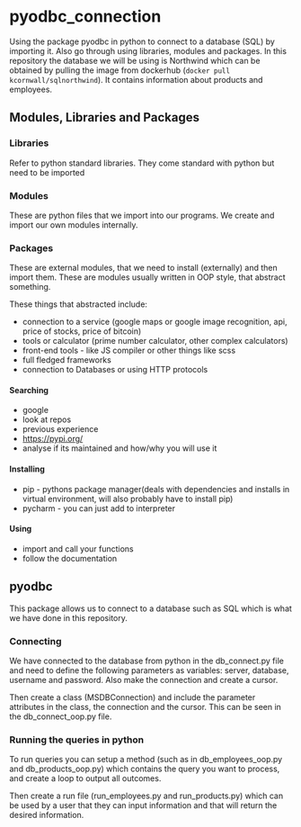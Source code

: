 # pyodbc_connection

Using the package pyodbc in python to connect to a database (SQL) by importing it. Also go through using libraries, modules and packages. In this repository the database we will be using is Northwind which can be obtained by pulling the image from dockerhub (`docker pull kcornwall/sqlnorthwind`). It contains information about products and employees.

## Modules, Libraries and Packages

### Libraries

Refer to python standard libraries.
They come standard with python but need to be imported

### Modules

These are python files that we import into our programs.
We create and import our own modules internally.

### Packages

These are external modules, that we need to install (externally) and then import them.
These are modules usually written in OOP style, that abstract something.

These things that abstracted include:
- connection to a service (google maps or google image recognition, api, price of stocks, price of bitcoin)
- tools or calculator (prime number calculator, other complex calculators)
- front-end tools - like JS compiler or other things like scss
- full fledged frameworks
- connection to Databases or using HTTP protocols

#### Searching
- google
- look at repos
- previous experience
- https://pypi.org/
- analyse if its maintained and how/why you will use it

#### Installing
- pip - pythons package manager(deals with dependencies and installs in virtual environment, will also probably have to install pip)
- pycharm - you can just add to interpreter

#### Using
- import and call your functions
- follow the documentation

## pyodbc

This package allows us to connect to a database such as SQL which is what
we have done in this repository.

### Connecting

We have connected to the database from python in the db_connect.py file and need to define the following parameters as variables: server, database, username and password. Also make the connection and create a cursor.

Then create a class (MSDBConnection) and include the parameter attributes in the class, the connection and the cursor. This can be seen in the db_connect_oop.py file.

### Running the queries in python

To run queries you can setup a method (such as in db_employees_oop.py and db_products_oop.py) which contains the query you want to process, and create a loop to output all outcomes.

Then create a run file (run_employees.py and run_products.py) which can be used by a user that they can input information and that will return the desired information.
